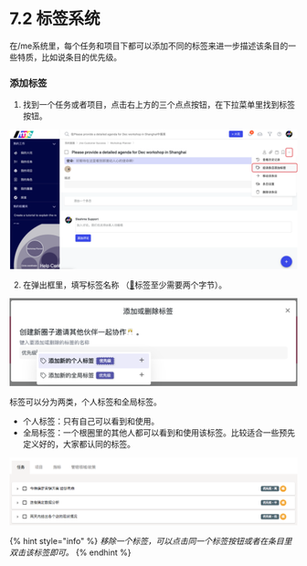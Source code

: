 # 7.2 标签系统

在/me系统里，每个任务和项目下都可以添加不同的标签来进一步描述该条目的一些特质，比如说条目的优先级。

### 添加标签

1. 找到一个任务或者项目，点击右上方的三个点点按钮，在下拉菜单里找到标签按钮。

![&#x6807;&#x7B7E;&#x529F;&#x80FD;](../.gitbook/assets/screenshot-2019-11-20-at-18.00.18.png)

   2. 在弹出框里，填写标签名称 （[📌](https://emojipedia.org/pushpin/)标签至少需要两个字节）。

![&#x6DFB;&#x52A0;&#x6807;&#x7B7E;&#x5F39;&#x7A97;](../.gitbook/assets/7-2-1.png)

标签可以分为两类，个人标签和全局标签。

* 个人标签：只有自己可以看到和使用。
* 全局标签：一个根圈里的其他人都可以看到和使用该标签。比较适合一些预先定义好的，大家都认同的标签。

![&#x6807;&#x7B7E;&#x4F7F;&#x7528;](../.gitbook/assets/7-2-2.png)

{% hint style="info" %}
_移除一个标签，可以点击同一个标签按钮或者在条目里双击该标签即可。_
{% endhint %}

### ​

